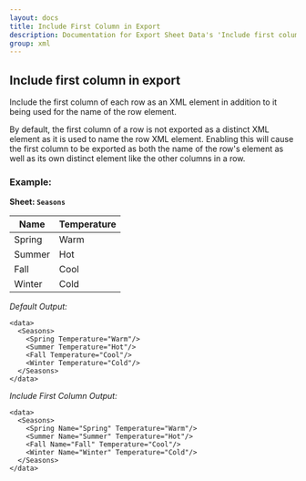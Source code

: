 ```yaml
---
layout: docs
title: Include First Column in Export
description: Documentation for Export Sheet Data's 'Include first column in export' option.
group: xml
---
```


Include first column in export
------------------------------
Include the first column of each row as an XML element in addition to it being used for the name of the row element.

By default, the first column of a row is not exported as a distinct XML element as it is used to name the row XML element. Enabling this will cause the first column to be exported as both the name of the row's element as well as its own distinct element like the other columns in a row.

### Example: ###

**Sheet: `Seasons`**

Name | Temperature
---- | -----------
Spring | Warm
Summer | Hot
Fall | Cool
Winter | Cold

*Default Output:*
```
<data>
  <Seasons>
    <Spring Temperature="Warm"/>
    <Summer Temperature="Hot"/>
    <Fall Temperature="Cool"/>
    <Winter Temperature="Cold"/>
  </Seasons>
</data>
```

*Include First Column Output:*
```
<data>
  <Seasons>
    <Spring Name="Spring" Temperature="Warm"/>
    <Summer Name="Summer" Temperature="Hot"/>
    <Fall Name="Fall" Temperature="Cool"/>
    <Winter Name="Winter" Temperature="Cold"/>
  </Seasons>
</data>
```
